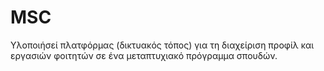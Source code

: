 # MSC
Υλοποιήσεί πλατφόρμας (δικτυακός τόπος) για τη διαχείριση προφίλ και εργασιών φοιτητών σε ένα μεταπτυχιακό πρόγραμμα σπουδών.
